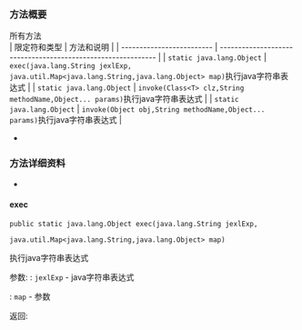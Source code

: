 ### 方法概要 ###

所有方法  
| 限定符和类型              | 方法和说明                                                   |
| ------------------------- | ------------------------------------------------------------ |
| `static java.lang.Object` | `exec(java.lang.String jexlExp,    java.util.Map<java.lang.String,java.lang.Object> map)`执行java字符串表达式 |
| `static java.lang.Object` | `invoke(Class<T> clz,String methodName,Object... params)`执行java字符串表达式 |
| `static java.lang.Object` | `invoke(Object obj,String methodName,Object... params)`执行java字符串表达式 |

- 
### 方法详细资料 ###

- 
#### exec ####

```
public static java.lang.Object exec(java.lang.String jexlExp,
                                    java.util.Map<java.lang.String,java.lang.Object> map)
```

执行java字符串表达式

参数:
:   `jexlExp` - java字符串表达式

:   `map` - 参数

返回: